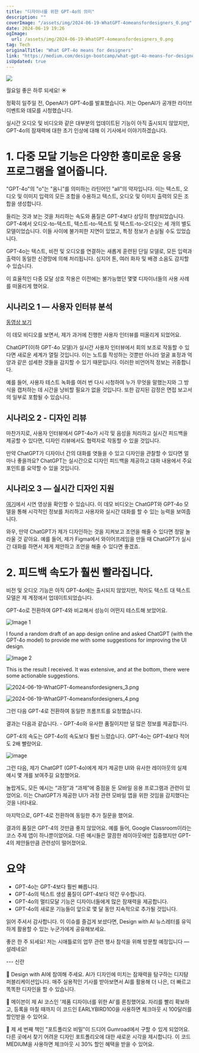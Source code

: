 ```yaml
---
title: "디자이너를 위한 GPT-4o의 의미"
description: ""
coverImage: "/assets/img/2024-06-19-WhatGPT-4omeansfordesigners_0.png"
date: 2024-06-19 19:26
ogImage:
  url: /assets/img/2024-06-19-WhatGPT-4omeansfordesigners_0.png
tag: Tech
originalTitle: "What GPT-4o means for designers"
link: "https://medium.com/design-bootcamp/what-gpt-4o-means-for-designers-6093fd81057e"
isUpdated: true
---
```


<img src="/assets/img/2024-06-19-WhatGPT-4omeansfordesigners_0.png" />

월요일 좋은 하루 되세요! ☀️

정확히 일주일 전, OpenAI가 GPT-4o를 발표했습니다. 저는 OpenAI가 공개한 라이브 이벤트와 데모를 시청했습니다.

실시간 오디오 및 비디오와 같은 대부분의 업데이트된 기능이 아직 출시되지 않았지만, GPT-4o의 잠재력에 대한 초기 인상에 대해 이 기사에서 이야기하겠습니다.

<div class="content-ad"></div>

# 1. 다중 모달 기능은 다양한 흥미로운 응용 프로그램을 열어줍니다.

"GPT-4o"의 "o"는 "옴니"를 의미하는 라틴어인 "all"의 약자입니다. 이는 텍스트, 오디오 및 이미지 입력의 모든 조합을 수용하고 텍스트, 오디오 및 이미지 출력의 모든 조합을 생성합니다.

들리는 것과 보는 것을 처리하는 속도와 품질은 GPT-4보다 상당히 향상되었습니다. GPT-4에서 오디오-to-텍스트, 텍스트-to-텍스트 및 텍스트-to-오디오는 세 개의 별도 모델이었습니다. 이들 사이에 불가피한 지연이 있었고, 특정 정보가 손실될 수도 있었습니다.

GPT-4o는 텍스트, 비전 및 오디오를 연결하는 새롭게 훈련된 단일 모델로, 모든 입력과 출력이 동일한 신경망에 의해 처리됩니다. 심지어 톤, 여러 화자 및 배경 소음도 감지할 수 있습니다.

<div class="content-ad"></div>

이 효율적인 다중 모달 상호 작용은 이전에는 불가능했던 몇몇 디자이너들의 사용 사례를 떠올리게 했어요.

## 시나리오 1 — 사용자 인터뷰 분석

[동영상 보기](https://www.youtube.com/watch?v=kkIAeMqASaY)

이 데모 비디오를 보면서, 제가 과거에 진행한 사용자 인터뷰를 떠올리게 되었어요.

<div class="content-ad"></div>

ChatGPT(이하 GPT-4o 모델)가 실시간 사용자 인터뷰에서 회의 보조로 작동할 수 있다면 새로운 세계가 열릴 것입니다. 이는 노트를 작성하는 것뿐만 아니라 얼굴 표정과 억양과 같은 섬세한 것들을 감지할 수 있기 때문입니다. 이러한 비언어적 정보는 귀중합니다.

예를 들어, 사용자 테스트 녹화를 여러 번 다시 시청하여 누가 무엇을 말했는지와 그 방식을 캡처하는 데 시간을 낭비할 필요가 없을 것입니다. 또한 감지된 감정은 면접 보고서의 일부로 포함될 수 있습니다.

## 시나리오 2 - 디자인 리뷰

마찬가지로, 사용자 인터뷰에서 GPT-4o가 시각 및 음성을 처리하고 실시간 피드백을 제공할 수 있다면, 디자인 리뷰에서도 협력자로 작동할 수 있을 것입니다.

<div class="content-ad"></div>

만약 ChatGPT가 디자이너 간의 대화를 엿들을 수 있고 디자인을 관찰할 수 있다면 얼마나 좋을까요? ChatGPT는 실시간으로 디자인 피드백을 제공하고 대화 내용에서 주요 포인트를 요약할 수 있을 것입니다.

## 시나리오 3 — 실시간 디자인 지원

[여기](https://www.youtube.com/watch?v=_nSmkyDNulk)에서 시연 영상을 확인할 수 있습니다. 이 데모 비디오는 ChatGPT와 GPT-4o 모델을 통해 시각적인 정보를 처리하고 사용자와 실시간 대화를 할 수 있는 능력을 보여줍니다.

<div class="content-ad"></div>

와우, 만약 ChatGPT가 제가 디자인하는 것을 지켜보고 조언을 해줄 수 있다면 정말 놀라울 것 같아요. 예를 들어, 제가 Figma에서 와이어프레임을 만들 때 ChatGPT가 실시간 대화를 하면서 제게 제안하고 조언을 해줄 수 있다면 좋겠죠.

# 2. 피드백 속도가 훨씬 빨라집니다.

비전 및 오디오 기능은 아직 GPT-4o에는 출시되지 않았지만, 적어도 텍스트 대 텍스트 모델은 제 계정에서 업데이트되었습니다.

GPT-4o로 전환하여 GPT-4와 비교해서 성능이 어떤지 테스트해 보았어요.

<div class="content-ad"></div>

![Image 1](/assets/img/2024-06-19-WhatGPT-4omeansfordesigners_1.png)

I found a random draft of an app design online and asked ChatGPT (with the GPT-4o model) to provide me with some suggestions for improving the UI design.

![Image 2](/assets/img/2024-06-19-WhatGPT-4omeansfordesigners_2.png)

This is the result I received. It was extensive, and at the bottom, there were some actionable suggestions.

<div class="content-ad"></div>

![2024-06-19-WhatGPT-4omeansfordesigners_3.png](/assets/img/2024-06-19-WhatGPT-4omeansfordesigners_3.png)

![2024-06-19-WhatGPT-4omeansfordesigners_4.png](/assets/img/2024-06-19-WhatGPT-4omeansfordesigners_4.png)

그런 다음 GPT-4로 전환하여 동일한 프롬프트를 요청했습니다.

결과는 다음과 같습니다. - GPT-4o와 유사한 품질이지만 덜 많은 정보를 제공합니다.

<div class="content-ad"></div>

GPT-4의 속도는 GPT-4o의 속도보다 훨씬 느렸습니다. GPT-4o는 GPT-4보다 적어도 2배 빨랐어요.

![image](/assets/img/2024-06-19-WhatGPT-4omeansfordesigners_5.png)

그런 다음, 제가 ChatGPT (GPT-4o)에게 제가 제공한 UI와 유사한 레이아웃의 실제 예시 몇 개를 보여주길 요청했어요.

놀랍게도, 모든 예시는 “과정”과 “과제”에 중점을 둔 모바일 응용 프로그램과 관련이 있었어요. 이는 ChatGPT가 제공한 UI가 과정 관련 모바일 앱을 위한 것임을 감지했다는 것을 나타내요.

<div class="content-ad"></div>

마지막으로, GPT-4로 전환하여 동일한 추가 질문을 했어요.

결과의 품질은 GPT-4의 것만큼 좋지 않았어요. 예를 들어, Google Classroom이라는 코스 주제 앱이 하나뿐이었어요. 다른 예시들은 깔끔한 레이아웃에만 집중했지만 GPT-4의 제안들만큼 관련성이 떨어졌어요.

<div class="content-ad"></div>

# 요약

- GPT-4o는 GPT-4보다 훨씬 빠릅니다.
- GPT-4o의 텍스트 생성 품질이 GPT-4보다 약간 우수합니다.
- GPT-4o의 멀티모달 기능은 디자이너들에게 많은 잠재력을 제공합니다.
- GPT-4o의 새로운 기능들이 앞으로 몇 달 동안 지속적으로 추가될 것입니다.

읽어 주셔서 감사합니다. 이 이슈를 즐겁게 보셨다면, Design with AI 뉴스레터를 유익하게 활용할 수 있는 누군가에게 공유해보세요.

좋은 한 주 되세요! 저는 시애틀로의 업무 관련 행사 참석을 위해 방문할 예정입니다 — 설레네요!

<div class="content-ad"></div>

--- 신란

📮 Design with AI에 참여해 주세요. AI가 디자인에 미치는 잠재력을 탐구하는 디지턈 퍼블리케이션입니다. 매주 실용적인 기사를 받아보면서 AI를 활용해 더 나은, 더 빠르고 똑똑한 디자인을 할 수 있습니다.

🏫 메이븐이 제 AI 코스인 '제품 디자이너를 위한 AI'를 론칭했어요. 자리를 빨리 확보하고, 등록을 마칠 때까지 이 코드인 EARLYBIRD100을 사용하면 체크아웃 시 100달러를 할인받을 수 있어요.

📙 제 세 번째 책인 "포트폴리오 비밀"이 드디어 Gumroad에서 구할 수 있게 되었어요. 다른 곳에서 찾기 어려운 디자인 포트폴리오에 대한 새로운 시각을 제시합니다.
이 코드 MEDIUM을 사용하면 체크아웃 시 30% 할인 혜택을 받을 수 있어요.
